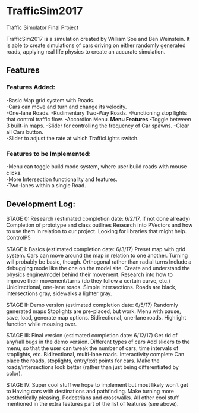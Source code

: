 # TrafficSim2017
Traffic Simulator Final Project

TrafficSim2017 is a simulation created by William Soe and Ben Weinstein. It is able to create simulations of cars driving on either randomly generated roads, applying real life physics to create an accurate simulation.

## Features  
### Features Added:  
-Basic Map grid system with Roads.  
-Cars can move and turn and change its velocity.  
-One-lane Roads. 
-Rudimentary Two-Way Roads.
-Functioning stop lights that control traffic flow.
-Accordion Menu.
**Menu Features**
-Toggle between 3 built-in maps.
-Slider for controlling the frequency of Car spawns. 
-Clear all Cars button.  
-Slider to adjust the rate at which TrafficLights switch.   

### Features to be Implemented:
-Menu can toggle build mode system, where user build roads with mouse clicks.   
-More Intersection functionality and features.  
-Two-lanes within a single Road.   

## Development Log:
STAGE 0: Research (estimated completion date: 6/2/17, if not done already) 
Completion of prototype and class outlines
Research into PVectors and how to use them in relation to our project.
Looking for libraries that might help. 
ControlP5
 
STAGE I: Basics (estimated completion date: 6/3/17)
Preset map with grid system.
Cars can move around the map in relation to one another.
Turning will probably be basic, though.
Orthogonal rather than radial turns 
Include a debugging mode like the one on the model site.
Create and understand the physics engine/model behind their movement. 
Research into how to improve their movement/turns (do they follow a certain curve, etc.)
Unidirectional, one-lane roads. Simple intersections.
Roads are black, intersections gray, sidewalks a lighter gray.
 
 
STAGE II: Demo version (estimated completion date: 6/5/17)
Randomly generated maps
Stoplights are pre-placed, but work.
Menu with pause, save, load, generate map options.
Bidirectional, one-lane roads.
Highlight function while mousing over.
 
 
STAGE III: Final version (estimated completion date: 6/12/17)
Get rid of any//all bugs in the demo version. 
Different types of cars
Add sliders to the menu, so that the user can tweak the number of cars, time intervals of stoplights, etc.
Bidirectional, multi-lane roads. 
Interactivity complete
Can place the roads, stoplights, entry/exit points for cars.
Make the roads/intersections look better (rather than just being differentiated by color). 
 
STAGE IV: Super cool stuff we hope to implement but most likely won’t get to 
Having cars with destinations and pathfinding.
Make turning more aesthetically pleasing.
Pedestrians and crosswalks.
All other cool stuff mentioned in the extra features part of the list of features (see above). 
 
